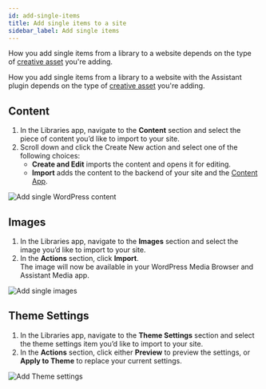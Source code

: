 ```yaml
---
id: add-single-items
title: Add single items to a site
sidebar_label: Add single items
---
```


How you add single items from a library to a website depends on the type of [creative asset](../../../overview.md#creative-assets) you're adding.

How you add single items from a library to a website with the Assistant plugin depends on the type of [creative asset](../../overview.md#creative-assets) you're adding.

## Content

1. In the Libraries app, navigate to the **Content** section and select the piece of content you’d like to import to your site.
2. Scroll down and click the Create New action and select one of the following choices:
	* **Create and Edit** imports the content and opens it for editing.
	* **Import** adds the content to the backend of your site and the [Content App](../../../plugin/apps/content.md).

![Add single WordPress content](/img/assistant/cloud--libraries--using-library-assets--add-single-items--1.jpg)

## Images

1. In the Libraries app, navigate to the **Images** section and select the image you’d like to import to your site.
2. In the **Actions** section, click **Import**.  
  The image will now be available in your WordPress Media Browser and Assistant Media app.

![Add single images](/img/assistant/cloud--libraries--using-library-assets--add-single-items--2.jpg)

## Theme Settings

1. In the Libraries app, navigate to the **Theme Settings** section and select the theme settings item you’d like to import to your site.
2. In the **Actions** section, click either **Preview** to preview the settings, or **Apply to Theme** to replace your current settings.

![Add Theme settings](/img/assistant/cloud--libraries--using-library-assets--add-single-items--3.jpg)


